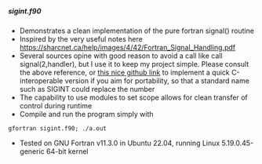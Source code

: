<h5>sigint.f90</h5>

*  Demonstrates a clean implementation of the pure fortran signal() routine
*  Inspired by the very useful notes here <url>https://sharcnet.ca/help/images/4/42/Fortran_Signal_Handling.pdf</url>
*  Several sources opine with good reason to avoid a call like call signal(2,handler), but I use it to keep my project simple. Please consult the above reference, or [this nice github link](https://github.com/leifdenby/fortran-kill-signal-handler/) to implement a quick C-interoperable version if you aim for portability, so that a standard name such as SIGINT could replace the number
*  The capability to use modules to set scope allows for clean transfer of control during runtime
*  Compile and run the program simply with
```
gfortran sigint.f90; ./a.out 
```
* Tested on GNU Fortran v11.3.0 in Ubuntu 22.04, running Linux 5.19.0.45-generic 64-bit kernel
